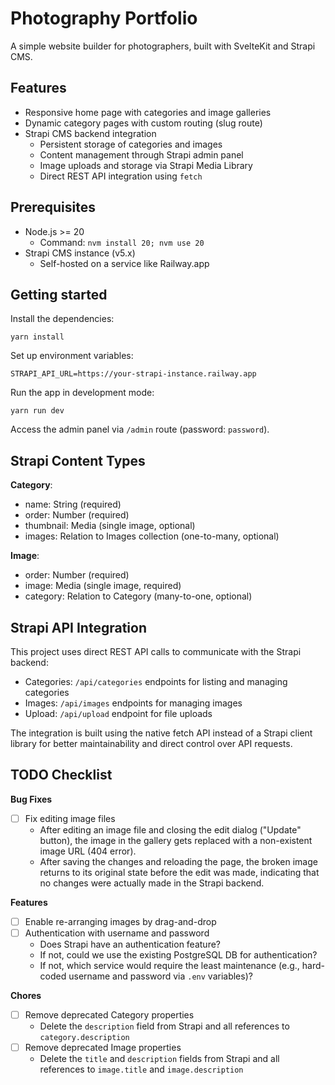 # Photography Portfolio

A simple website builder for photographers, built with SvelteKit and Strapi CMS.

## Features

-   Responsive home page with categories and image galleries
-   Dynamic category pages with custom routing (slug route)
-   Strapi CMS backend integration
    -   Persistent storage of categories and images
    -   Content management through Strapi admin panel
    -   Image uploads and storage via Strapi Media Library
    -   Direct REST API integration using `fetch`

## Prerequisites

-   Node.js >= 20
    -   Command: `nvm install 20; nvm use 20`
-   Strapi CMS instance (v5.x)
    -   Self-hosted on a service like Railway.app

## Getting started

Install the dependencies:

```
yarn install
```

Set up environment variables:

```
STRAPI_API_URL=https://your-strapi-instance.railway.app
```

Run the app in development mode:

```
yarn run dev
```

Access the admin panel via `/admin` route (password: `password`).

## Strapi Content Types

**Category**:

- name: String (required)
- order: Number (required)
- thumbnail: Media (single image, optional)
- images: Relation to Images collection (one-to-many, optional)

**Image**:

- order: Number (required)
- image: Media (single image, required)
- category: Relation to Category (many-to-one, optional)

## Strapi API Integration

This project uses direct REST API calls to communicate with the Strapi backend:

-   Categories: `/api/categories` endpoints for listing and managing categories
-   Images: `/api/images` endpoints for managing images
-   Upload: `/api/upload` endpoint for file uploads

The integration is built using the native fetch API instead of a Strapi client library for better maintainability and direct control over API requests.

## TODO Checklist

**Bug Fixes**
- [ ] Fix editing image files
    - After editing an image file and closing the edit dialog ("Update" button), the image in the gallery gets replaced with a non-existent image URL (404 error).
    - After saving the changes and reloading the page, the broken image returns to its original state before the edit was made, indicating that no changes were actually made in the Strapi backend.

**Features**
- [ ] Enable re-arranging images by drag-and-drop
- [ ] Authentication with username and password
    - Does Strapi have an authentication feature?
    - If not, could we use the existing PostgreSQL DB for authentication?
    - If not, which service would require the least maintenance (e.g., hard-coded username and password via `.env` variables)?

**Chores**
- [ ] Remove deprecated Category properties
    - Delete the `description` field from Strapi and all references to `category.description`
- [ ] Remove deprecated Image properties
    - Delete the `title` and `description` fields from Strapi and all references to `image.title` and `image.description`